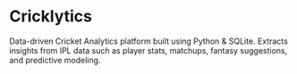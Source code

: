 # Cricklytics
Data-driven Cricket Analytics platform built using Python &amp; SQLite. Extracts insights from IPL data such as player stats, matchups, fantasy suggestions, and predictive modeling.
